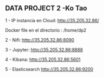 
## DATA PROJECT 2 -Ko Tao

1 - IP instancia en Cloud: http://35.205.32.86/

Docker file en el directorio : /home/dp2

2 - Nifi: http://35.205.32.86:8090

3 - Jupyter: http://35.205.32.86:8888

4 - Kibana: http://35.205.32.86:5601

5 - Elasticsearch http://35.205.32.86:9200

 
